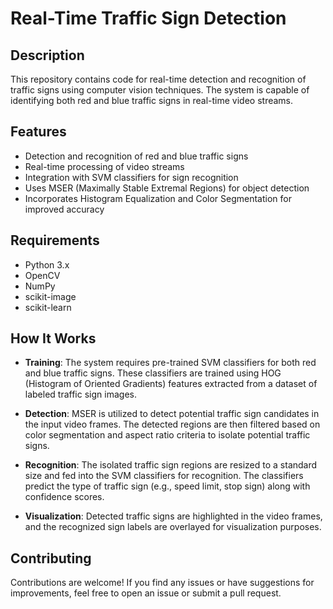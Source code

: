 # Real-Time Traffic Sign Detection

## Description

This repository contains code for real-time detection and recognition of traffic signs using computer vision techniques. The system is capable of identifying both red and blue traffic signs in real-time video streams.

## Features

- Detection and recognition of red and blue traffic signs
- Real-time processing of video streams
- Integration with SVM classifiers for sign recognition
- Uses MSER (Maximally Stable Extremal Regions) for object detection
- Incorporates Histogram Equalization and Color Segmentation for improved accuracy

## Requirements

- Python 3.x
- OpenCV
- NumPy
- scikit-image
- scikit-learn

## How It Works

- **Training**: The system requires pre-trained SVM classifiers for both red and blue traffic signs. These classifiers are trained using HOG (Histogram of Oriented Gradients) features extracted from a dataset of labeled traffic sign images.

- **Detection**: MSER is utilized to detect potential traffic sign candidates in the input video frames. The detected regions are then filtered based on color segmentation and aspect ratio criteria to isolate potential traffic signs.

- **Recognition**: The isolated traffic sign regions are resized to a standard size and fed into the SVM classifiers for recognition. The classifiers predict the type of traffic sign (e.g., speed limit, stop sign) along with confidence scores.

- **Visualization**: Detected traffic signs are highlighted in the video frames, and the recognized sign labels are overlayed for visualization purposes.

## Contributing

Contributions are welcome! If you find any issues or have suggestions for improvements, feel free to open an issue or submit a pull request.
